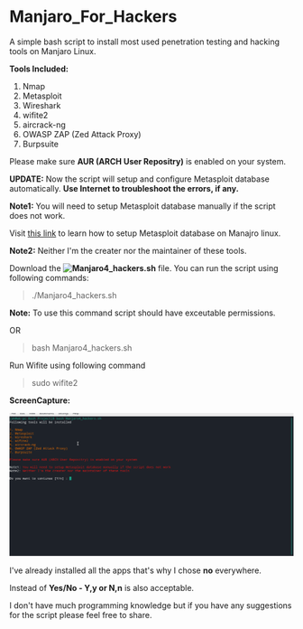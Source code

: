 # Manjaro_For_Hackers
A simple bash script to install most used penetration testing and hacking tools on Manjaro Linux.

**Tools Included:**

1. Nmap
2. Metasploit
3. Wireshark
4. wifite2
5. aircrack-ng
6. OWASP ZAP (Zed Attack Proxy)
7. Burpsuite 

Please make sure **AUR (ARCH User Repositry)** is enabled on your system.

**UPDATE:** Now the script will setup and configure Metasploit database automatically.
**Use Internet to troubleshoot the errors, if any.**

**Note1:** You will need to setup Metasploit database manually if the script does not work.

Visit [this link](https://cybsploit.com/2020/04/20/how-to-install-metasploit-5-and-armitage-on-arch-linux-YmNkZ0RrTU56QTVkQ0RnN1pIaFNIUT09) to learn how to setup Metasploit database on Manajro linux.

**Note2:** Neither I'm the creater nor the maintainer of these tools.

Download the **![Manjaro4_hackers.sh](https://github.com/Ashutosh-Kukreti/Manjaro_For_Hackers/releases)** file. You can run the script using following commands:

>./Manjaro4_hackers.sh

**Note:** To use this command script should have exceutable permissions.

OR

>bash Manjaro4_hackers.sh

Run Wifite using following command
>sudo wifite2

**ScreenCapture:**

![ScriptInAction](https://github.com/Ashutosh-Kukreti/Manjaro_For_Hackers/blob/master/ScriptInAction2.gif)

I've already installed all the apps that's why I chose **no** everywhere.

Instead of **Yes/No - Y,y or N,n** is also acceptable.

I don't have much programming knowledge but if you have any suggestions for the script please feel free to share.
